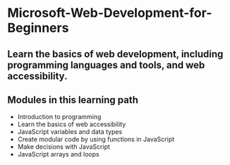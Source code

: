 # Microsoft-Web-Development-for-Beginners

## Learn the basics of web development, including programming languages and tools, and web accessibility.

## Modules in this learning path

- Introduction to programming
- Learn the basics of web accessibility
- JavaScript variables and data types
- Create modular code by using functions in JavaScript
- Make decisions with JavaScript
- JavaScript arrays and loops
